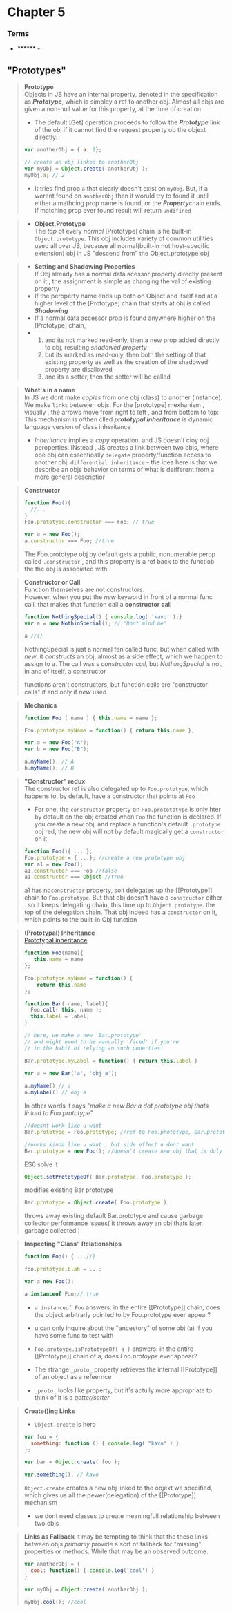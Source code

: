 # Chapter 5   
### Terms  
  - ****** - 

## "Prototypes"

> **Prototype**  
>  Objects in JS have an internal property, denoted in the specification as ***Prototype***, which is simpley a ref to another obj. Almost all objs are given a non-null value for this property, at the time of creation
> * The default [Get] operation proceeds to follow the ***Prototype*** link of the obj if it cannot find the request property ob the objext directly:
>``` Javascript
>var anotherObj = { a: 2};
>
>// create an obj linked to anotherObj
>var myObj = Object.create( anotherObj );
>myObj.a; // 2
>```
> * It tries find prop `a` that clearly doesn't exist on `myObj`. But, if a werent found on `anotherObj` then it woruld try to found it until either a mathcing prop name is found, or the ***Property***chain ends. If matching prop ever found result will return `undifined`


> * **Object.Prototype**   
> The *top* of every *normal* [Prototype] chain is he built-in `Object.prototype`. This obj includes variety of common utilities used all over JS, because all normal(built-in not host-specific extension) obj in JS "descend from" the Object.prototype obj

> * **Setting and Shadowing Properties**  
> If Obj already has a normal data acessor property directly present on it , the assignment is simple as changing the val of existing property
> * If the peroperty name ends up both on Object and itself and at a higher level of the [Prototype] chain that starts at  obj is called ***Shadowing***
> * If a normal data accessor prop is found anywhere higher on the [Prototype] chain, 
> * 1) and its not marked read-only, then a new prop added directly to obj, resulting *shadowed property*
>   2) but its marked as read-only, then both the setting of that existing property as well as the creation of the shadowed property are disallowed
>   3) and its a setter, then the setter will be called


>  **What's in a name**  
> In JS we dont make *copies* from one obj (class) to another (instance). We make `links` betwejen objs. For the [prototype] mexhanism , visually , the arrows move from right to left , and from bottom to top: This mechanism is ofthen clled ***prototypal inheritance*** is dynamic language version of class inheritance
> * *Inheritance* implies a *copy* operation, and JS doesn't cioy obj peroperties. INstead , JS creates a link between two objs, where obe obj can essentioally `delegate` property/function access to another obj.
> `differential inheritance` - the idea here is that we describe an objs behavior on terms of what is deifferent from a more general descriptior

> **Constructor**   
> ``` Javascript
>function Foo(){
>   //...
>}
>Foo.prototype.constructor === Foo; // true
>
>var a = new Foo();
>a.constructor === Foo; //true
>```
> The Foo.prototype obj by default gets a public, nonumerable perop called `.constructor` , and this property is a ref back to the functiob the the obj is associated with


> **Constructor or Call**   
> Function themselves are not constructors.   
> However, when you put the *new* keyword in front of a normal func call, that makes that function call a **constructor call**
>``` Javascript
>function NothingSpecial() { console.log( 'kavo' );}
>var a = new NothinSpecial(); // 'Dont mind me'
>
>a //{}
>```
>NothingSpecial is just a normal fen called func, but when called with *new*, it *constructs* an obj, almost as a side effect, which we happen to assign to a. The call was s *constructor call*, but *NothingSpecial* is not, in and of itself, a constructor  
>
>
>functions aren't  constructors, but function calls are  "constructor calls" if and only if *new* used

> **Mechanics**
> ``` Javascript
>function Foo ( name ) { this.name = name };
>
>Foo.prototype.myName = function() { return this.name };
>
>var a = new Foo("A");
>var b = new Foo("B");
>
>a.myName(); // A
>b.myName(); // B
>```



> **"Constructor" redux**   
> The constructor ref is also delegated up to `Foo.prototype`, which happens to, by default, have a constructor that points at `Foo`
> * For one, the `constructor` property on `Foo.protototype`  is only hter by default on the obj created when `Foo` the function is declared. If you create a new obj, and replace a function's default `.prototype` obj red, the new obj will not by default magically get a `constructor` on it
>``` Javascript
>function Foo(){ ... };
>Foo.prototype = { ...}; //create a new prototype obj
>var a1 = new Foo();
>a1.constructor === Foo //false
>a1.constructor === Object //true
>```
>a1 has no`constructor` property, soit delegates up the [[Prototype]] chain to `Foo.prototype`. But that obj doesn't have a `constructor` either . so it keeps delegating chain, this time up to `Object.prototype`. the top of the delegation chain.  That obj indeed has a `constructor` on it, which points to the built-in Obj function


> **(Prototypal) Inheritance**   
>[Prototypal inheritance](https://javascript.info/prototype-inheritance)
>``` Javascript
>function Foo(name){ 
>    this.name = name 
>};
>
>Foo.prototype.myName = function() {
>     return this.name 
>};
>
>function Bar( name, label){
>   Foo.call( this, name );
>   this.label = label;
>}
>
>// here, we make a new 'Bar.prototype'
>// and might need to be manually 'ficed' if you're 
>// in the habit of relying an such poperties!
>
>Bar.prototype.myLabel = function() { return this.label }
>   
>var a = new Bar('a', 'obj a');
>
>a.myName() // a
>a.myLabel() // obj a
>```
> In other words it says "*make a new Bar a dot prototype obj thats linked to Foo.prototype*"
>``` Javascript
>//doesnt work like u want
>Bar.prototype = Foo.prototype; //ref to Foo.prototype, Bar.prototype links same obj same which link Foo.prototype
>
>//works kinda like u want , but side effect u dont want
>Bar.prototype = new Foo(); //doesn't create new obj that is duly linked to Foo.prototype as we want, it uses Foo() constructor call to do it.
>```
>
>ES6 solve it 
>``` Javascript
>Object.setPrototypeOf( Bar.prototype, Foo.prototype );
>```
>modifies existing Bar prototype
>``` Javascript
>Bar.prototype = Object.create( Foo.prototype );
>``` 
>throws away existing default Bar.prototype and cause garbage collector performance issues( it  throws away an obj thats later garbage collected )

> **Inspecting "Class" Relationships**   
> ``` Javascript
>function Foo() { ...//}
>
>foo.prototype.blah = ...;
>
>var a new Foo();
>
>a instanceof Foo;// true
>```
>
> * `a instanceof Foo` answers: in the entire [[Prototype]] chain, does the object arbitrarly pointed to by Foo.prototype ever appear?
> * u can only inquire about the "ancestory" of some obj (a) if you have some func to test with
> 
> * `Foo.protoype.isPrototypeOf( a )` answers: in the entire [[Prototype]] chain of a, does *Foo.protoype* ever appear?
> 
> * The strange `_proto_` property retrieves the internal [[Prototype]] of an object as a refeernce
> * `_proto_` looks like property, but it's actully more appropriate to think of it is a *getter/setter*


> **Create()ing Links**   
> * `Object.create` is hero
>``` Javascript
>var foo = {
>   something: function () { console.log( "kavo" ) }
>};
>
>var bar = Object.create( foo );
>
>var.something(); // kavo
>```
> `Object.create` creates a new obj linked to the objext we specified, which gives us all the pewer(delegation) of the [[Prototype]] mechanism 
>   * we dont need classes to create meaningfull relationship between two objs



> **Links as Fallback**
> It may be tempting to think that the these links between objs *primarily* provide a sort of fallback for "missing" properties or methods. While that may be an observed outcome.
>``` Javascript
>var anotherObj = { 
>   cool: function() { console.log('cool') }
>}
>
>var myObj = Object.create( anotherObj );
>
>myObj.cool(); //cool
>```
>